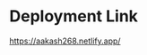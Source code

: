 <h1>Deployment Link</h1>
<a href="https://aakash268.netlify.app">https://aakash268.netlify.app/</a>
